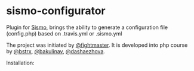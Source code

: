 sismo-configurator
==================

Plugin for [Sismo](http://sismo.sensiolabs.org/), brings the ability to generate a configuration file (config.php) based on .travis.yml or .sismo.yml

The project was initiated by [@fightmaster](https://github.com/fightmaster).
It is developed into php course by [@bstrx](https://github.com/bstrx), [@bakulinav](https://github.com/bakulinav), [@dashaezhova](https://github.com/dashaezhova).

Installation:
